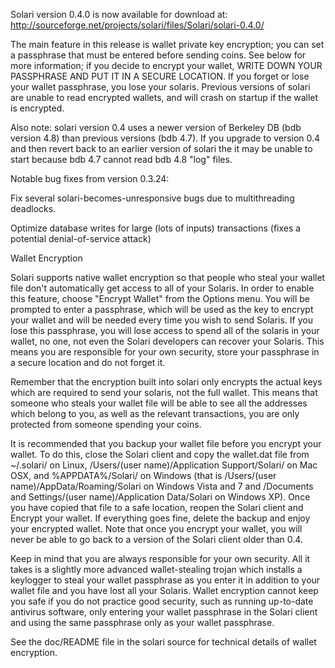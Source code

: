 Solari version 0.4.0 is now available for download at:
http://sourceforge.net/projects/solari/files/Solari/solari-0.4.0/

The main feature in this release is wallet private key encryption;
you can set a passphrase that must be entered before sending coins.
See below for more information; if you decide to encrypt your wallet,
WRITE DOWN YOUR PASSPHRASE AND PUT IT IN A SECURE LOCATION. If you
forget or lose your wallet passphrase, you lose your solaris.
Previous versions of solari are unable to read encrypted wallets,
and will crash on startup if the wallet is encrypted.

Also note: solari version 0.4 uses a newer version of Berkeley DB
(bdb version 4.8) than previous versions (bdb 4.7). If you upgrade
to version 0.4 and then revert back to an earlier version of solari
the it may be unable to start because bdb 4.7 cannot read bdb 4.8
"log" files.


Notable bug fixes from version 0.3.24:

Fix several solari-becomes-unresponsive bugs due to multithreading
deadlocks.

Optimize database writes for large (lots of inputs) transactions
(fixes a potential denial-of-service attack)


Wallet Encryption

Solari supports native wallet encryption so that people who steal your
wallet file don't automatically get access to all of your Solaris.
In order to enable this feature, choose "Encrypt Wallet" from the
Options menu.  You will be prompted to enter a passphrase, which
will be used as the key to encrypt your wallet and will be needed
every time you wish to send Solaris.  If you lose this passphrase,
you will lose access to spend all of the solaris in your wallet,
no one, not even the Solari developers can recover your Solaris.
This means you are responsible for your own security, store your
passphrase in a secure location and do not forget it.

Remember that the encryption built into solari only encrypts the
actual keys which are required to send your solaris, not the full
wallet.  This means that someone who steals your wallet file will
be able to see all the addresses which belong to you, as well as the
relevant transactions, you are only protected from someone spending
your coins.

It is recommended that you backup your wallet file before you
encrypt your wallet.  To do this, close the Solari client and
copy the wallet.dat file from ~/.solari/ on Linux, /Users/(user
name)/Application Support/Solari/ on Mac OSX, and %APPDATA%/Solari/
on Windows (that is /Users/(user name)/AppData/Roaming/Solari on
Windows Vista and 7 and /Documents and Settings/(user name)/Application
Data/Solari on Windows XP).  Once you have copied that file to a
safe location, reopen the Solari client and Encrypt your wallet.
If everything goes fine, delete the backup and enjoy your encrypted
wallet.  Note that once you encrypt your wallet, you will never be
able to go back to a version of the Solari client older than 0.4.

Keep in mind that you are always responsible for your own security.
All it takes is a slightly more advanced wallet-stealing trojan which
installs a keylogger to steal your wallet passphrase as you enter it
in addition to your wallet file and you have lost all your Solaris.
Wallet encryption cannot keep you safe if you do not practice
good security, such as running up-to-date antivirus software, only
entering your wallet passphrase in the Solari client and using the
same passphrase only as your wallet passphrase.

See the doc/README file in the solari source for technical details
of wallet encryption.
